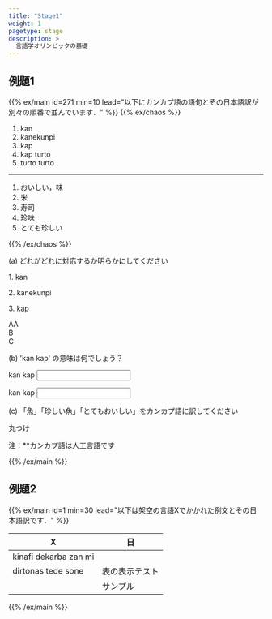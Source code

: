 ```yaml
---
title: "Stage1"
weight: 1
pagetype: stage
description: >
  言語学オリンピックの基礎
---
```


## 例題1

{{% ex/main id=271 min=10 lead="以下にカンカプ語の語句とその日本語訳が別々の順番で並んでいます．" %}}
{{% ex/chaos %}}

1. kan
1. kanekunpi
1. kap
1. kap turto
1. turto turto

---

1. おいしい，味
1. 米
1. 寿司
1. 珍味
1. とても珍しい

{{% /ex/chaos %}}

<div class="answer-form" id="pf271">

(a) どれがどれに対応するか明らかにしてください

<div class="container mb-4">
  <div class="holder">
    <p class="mb-1">1. kan</p>
    <div class="dropzone"></div>
  </div>
  <div class="holder">
    <p class="mb-1">2. kanekunpi</p>
    <div class="dropzone"></div>
  </div>
  <div class="holder">
    <p class="mb-1">3. kap</p>
    <div class="dropzone"></div>
  </div>
</div>

<div class="container option-group my-4">
  <div class="dropzone draggable-dropzone--occupied"><div class="item">AA</div></div>
  <div class="dropzone draggable-dropzone--occupied"><div class="item">B</div></div>
  <div class="dropzone draggable-dropzone--occupied"><div class="item">C</div></div>
</div>

(b) 'kan kap' の意味は何でしょう？

<label for="input271a0">kan kap</label>
<input type="text" class="form-control" id="input271a0" data-answer="おいしい米" name="input271">

<label for="input271a1">kan kap</label>
<input type="text" class="form-control" id="input271a1" data-answers='["おいしい米"]' name="input271">

(c) 「魚」「珍しい魚」「とてもおいしい」をカンカプ語に訳してください

<input id="mark-button" class="input-markbtn" type="button" hidden onclick="return mark(271)">
<label for="mark-button" class="markbtn">丸つけ</label>
</div>

注：**カンカプ語は人工言語です

{{% /ex/main %}}

<script type="module">
const droppable = new Draggable.Droppable(document.querySelectorAll('.container'), {
  draggable: '.item',
  dropzone: '.dropzone'
});

droppable.on('droppable:dropped', () => console.log('droppable:dropped'));
droppable.on('droppable:returned', () => console.log('droppable:returned'));
</script>

<script>
  
const mark = function(id){
  const $inputs = document.getElementsByName('input'+id);
    for(let i=0;i < $inputs.length;i++){
      const $input = $('#input'+id+'a'+i);
      const inputval = $input.val();
      let flag = false;
      if($input.attr('data-answer')){
        if(inputval == $input.data('answer')){
          flag = true;
        }
      }
      else if($input.attr('data-answers')){
        if($input.data('answers').includes(inputval)){
          flag = true;
        }
      }
      if(flag){
        $input.removeClass('is-invalid');
        $input.addClass('is-valid');
      }
      else{
        $input.removeClass('is-valid');
        $input.addClass('is-invalid');
      }
    }
  return 0;
}

</script>

## 例題2

{{% ex/main id=1 min=30 lead="以下は架空の言語Xでかかれた例文とその日本語訳です．" %}}

| X                     | 日   |
| --------------------- | --- |
| kinafi dekarba zan mi |    |
| dirtonas tede sone    | 表の表示テスト   |
|                     | サンプル   |

{{% /ex/main %}}
